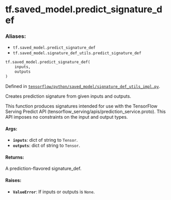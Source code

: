 <div itemscope itemtype="http://developers.google.com/ReferenceObject">
<meta itemprop="name" content="tf.saved_model.predict_signature_def" />
<meta itemprop="path" content="Stable" />
</div>

# tf.saved_model.predict_signature_def

### Aliases:

* `tf.saved_model.predict_signature_def`
* `tf.saved_model.signature_def_utils.predict_signature_def`

``` python
tf.saved_model.predict_signature_def(
    inputs,
    outputs
)
```



Defined in [`tensorflow/python/saved_model/signature_def_utils_impl.py`](/code/stable/tensorflow/python/saved_model/signature_def_utils_impl.py).

Creates prediction signature from given inputs and outputs.

This function produces signatures intended for use with the TensorFlow Serving
Predict API (tensorflow_serving/apis/prediction_service.proto). This API
imposes no constraints on the input and output types.

#### Args:

* <b>`inputs`</b>: dict of string to `Tensor`.
* <b>`outputs`</b>: dict of string to `Tensor`.


#### Returns:

A prediction-flavored signature_def.


#### Raises:

* <b>`ValueError`</b>: If inputs or outputs is `None`.